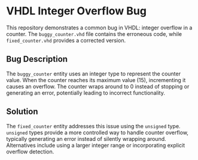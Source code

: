 # VHDL Integer Overflow Bug
This repository demonstrates a common bug in VHDL: integer overflow in a counter. The `buggy_counter.vhd` file contains the erroneous code, while `fixed_counter.vhd` provides a corrected version.

## Bug Description
The `buggy_counter` entity uses an integer type to represent the counter value.  When the counter reaches its maximum value (15), incrementing it causes an overflow. The counter wraps around to 0 instead of stopping or generating an error, potentially leading to incorrect functionality.

## Solution
The `fixed_counter` entity addresses this issue using the `unsigned` type.  `unsigned` types provide a more controlled way to handle counter overflow, typically generating an error instead of silently wrapping around.  Alternatives include using a larger integer range or incorporating explicit overflow detection.